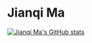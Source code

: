 # Jianqi Ma
[![Jianqi Ma's GitHub stats](https://github-readme-stats.vercel.app/api?username=mjq11302010044)](https://github.com/anuraghazra/github-readme-stats)

